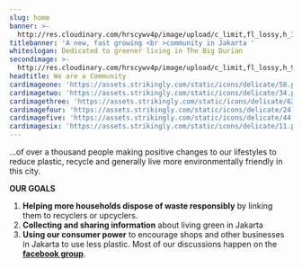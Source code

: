 ```yaml
---
slug: home
banner: >-
  http://res.cloudinary.com/hrscywv4p/image/upload/c_limit,fl_lossy,h_1500,w_2000,f_auto,q_auto/v1/1378019/kilarov-zaneit-634702-unsplash_zfrfwx.jpg
titlebanner: 'A new, fast growing <br >community in Jakarta '
whiteslogan: Dedicated to greener living in The Big Durian
secondimage: >-
  http://res.cloudinary.com/hrscywv4p/image/upload/c_limit,fl_lossy,h_9000,w_1200,f_auto,q_auto/v1/1378019/artem-bali-583964-unsplash_y1qjzr.jpg
headtitle: We are a Community
cardimageone: 'https://assets.strikingly.com/static/icons/delicate/58.png'
cardimagetwo: 'https://assets.strikingly.com/static/icons/delicate/34.png'
cardimagethree: 'https://assets.strikingly.com/static/icons/delicate/62.png'
cardimagefour: 'https://assets.strikingly.com/static/icons/delicate/24.png'
cardimagefive: 'https://assets.strikingly.com/static/icons/delicate/44.png'
cardimagesix: 'https://assets.strikingly.com/static/icons/delicate/11.png'
---
```

...of over a thousand people making positive changes to our lifestyles to reduce plastic, recycle and generally live more environmentally friendly in this city.

**OUR GOALS**

1. **Helping more households dispose of waste responsibly** by linking them to recyclers or upcyclers.
2. **Collecting and sharing information** about living green in Jakarta 
3. **Using our consumer power** to encourage shops and other businesses in Jakarta to use less plastic.
   Most of our discussions happen on the [**facebook group**](https://www.facebook.com/groups/GGJakarta/).